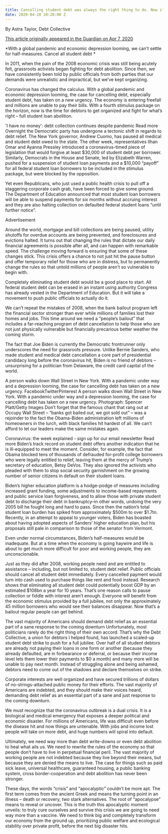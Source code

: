 ```yaml
---
title: Cancelling student debt was always the right thing to do. Now it's imperative
date: 2020-04-20 20:28:00 Z
---
```


By Astra Taylor, Debt Collective

[This article originally appeared in the Guardian on Apr 7, 2020](https://www.theguardian.com/commentisfree/2020/apr/07/cancel-student-debt-coronavirus)

*With a global pandemic and economic depression looming, we can’t settle for half-measures. Cancel all student debt
*

In 2011, when the pain of the 2008 economic crisis was still being acutely felt, grassroots activists began fighting for debt abolition. Since then, we have consistently been told by public officials from both parties that our demands were unrealistic and impractical, but we’ve kept organizing.

Coronavirus has changed the calculus. With a global pandemic and economic depression looming, the case for cancelling debt, especially student debt, has taken on a new urgency. The economy is entering freefall and millions are unable to pay their bills. With a fourth stimulus package on the horizon, now is the time for debtors to get organized and fight for what’s right – full student loan abolition.


'I have no money': debt collection continues despite pandemic
 Read more
Overnight the Democratic party has undergone a tectonic shift in regards to debt relief. The New York governor, Andrew Cuomo, has paused all medical and student debt owed to the state. The other week, representatives Ilhan Omar and Ayanna Pressley introduced a coronavirus-timed piece of legislation that would forgive at least $30,000 of student debt per borrower. Similarly, Democrats in the House and Senate, led by Elizabeth Warren, pushed for a suspension of student loan payments and a $10,000 “payoff” for all federal student loan borrowers to be included in the stimulus package, but were blocked by the opposition.

Yet even Republicans, who just used a public health crisis to pull off a staggering corporate cash grab, have been forced to give some ground. The Department of Education announced that most student loan borrowers will be able to suspend payments for six months without accruing interest and they are also halting collection on defaulted federal student loans “until further notice”.

Advertisement

Around the world, mortgage and bill collections are being paused, utility shutoffs for overdue accounts are being prevented, and foreclosures and evictions halted. It turns out that changing the rules that dictate our daily financial agreements is possible after all, and can happen with remarkable speed. The challenge moving forward is ensuring that some of these changes stick. This crisis offers a chance to not just hit the pause button and offer temporary relief for those who are in distress, but to permanently change the rules so that untold millions of people aren’t so vulnerable to begin with.

Completely eliminating student debt would be a good place to start. All federal student debt can be erased in an instant using authority Congress has already vested in the Department of Education. But it will take a movement to push public officials to actually do it.

We can’t repeat the mistakes of 2008, when the bank bailout program left the financial sector stronger than ever while millions of families lost their homes and jobs. This time around we need a “people’s bailout” that includes a far-reaching program of debt cancellation to help those who are not just physically vulnerable but financially precarious better weather the coming storm.

The fact that Joe Biden is currently the Democratic frontrunner only underscores the need for grassroots pressure. Unlike Bernie Sanders, who made student and medical debt cancellation a core part of presidential candidacy long before the coronavirus hit, Biden is no friend of debtors – unsurprising for a politician from Delaware, the credit card capital of the world.

A person walks down Wall Street in New York. With a pandemic under way and a depression looming, the case for cancelling debt has taken on a new urgency.
FacebookTwitterPinterest
 A person walks down Wall Street in New York. With a pandemic under way and a depression looming, the case for cancelling debt has taken on a new urgency. Photograph: Spencer Platt/Getty Images
Don’t forget that the famous chant that rang out at Occupy Wall Street – “banks got bailed out, we got sold out” – was a rejoinder to the fact the Obama-Biden administration left millions of homeowners in the lurch, with black families hit hardest of all. We can’t afford to let our leaders make the same mistakes again.


Coronavirus: the week explained - sign up for our email newsletter
 Read more
Biden’s track record on student debt offers another indication that he is ill-equipped to meet the moment. Consider, for example, the fact that Obama blocked tens of thousands of defrauded for-profit college borrowers who were legally entitled to relief, leaving them at the mercy of Trump’s secretary of education, Betsy DeVos. They also ignored the activists who pleaded with them to stop social security garnishment on the growing number of senior citizens in default on their student loans.

Biden’s higher education platform is a hodge-podge of measures including increased grant funding, some adjustments to income-based repayments and public service loan forgiveness, and to allow those with private student debt to discharge their debt in bankruptcy–in other words, undoing the very 2005 bill he fought long and hard to pass. Since then the nation’s total student loan burden has spiked from approximately $500m to over $1.7tn. Recently, in an attempt to appeal to younger voters, Biden has boasted about having adopted aspects of Sanders’ higher education plan, but his proposals still pale in comparison to those of the senator from Vermont.

Even under normal circumstances, Biden’s half-measures would be inadequate. But at a time when the economy is going haywire and life is about to get much more difficult for poor and working people, they are unconscionable.

Just as they did after 2008, working people need and are entitled to assistance – including, but not limited to, student debt relief. Public officials should cancel all student debt immediately. Every cancelled payment would turn into cash used to purchase things like rent and food instead. Research shows that eliminating all student debt could potentially boost GDP by an estimated $108bn a year for 10 years. That’s one reason calls to pause collection or fiddle with interest aren’t enough. Everyone will benefit from the economic stimulus provided by a full jubilee, not only the approximately 45 million borrowers who would see their balances disappear. Now that’s a bailout regular people can get behind.

 The vast majority of Americans should demand debt relief as an essential part of a sane response to the coming downturn
Unfortunately, most politicians rarely do the right thing of their own accord. That’s why the Debt Collective, a union for debtors I helped found, has launched a scaled-up student debt strike to push for a full jubilee. Over half of all student debtors are already not paying their loans in one form or another (because they already defaulted, are in forbearance or deferral, or because their income level lets them lower their payments to $0 a month) and many more will be unable to pay next month. Instead of struggling alone and being ashamed, debtors need to come out of the shadows and declare themselves on strike.

Corporate interests are well organized and have secured trillions of dollars of no-strings-attached public money for their efforts. The vast majority of Americans are indebted, and they should make their voices heard, demanding debt relief as an essential part of a sane and just response to the coming downturn.

We must recognize that the coronavirus outbreak is a dual crisis. It is a biological and medical emergency that exposes a deeper political and economic disaster. For millions of Americans, life was difficult even before the disease hit and now things are untenable. With jobs and income lost people will take on more debt, and huge numbers will spiral into default.

Ultimately, we need way more than debt write-downs or even debt abolition to heal what ails us. We need to rewrite the rules of the economy so that people don’t have to live in perpetual financial peril. The vast majority of working people are not indebted because they live beyond their means, but because they are denied the means to live. The case for things such as paid sick leave, universal healthcare, guaranteed housing, a public banking system, cross border-cooperation and debt abolition has never been stronger.

These days, the words “crisis” and “apocalyptic” couldn’t be more apt. The first term comes from the ancient Greek and means the turning point in an illness – death or recovery, two stark alternatives. The root of “apocalypse” means to reveal or uncover. This is the truth this apocalyptic moment unveils: to truly cure ourselves and survive this crisis we are going to need way more than a vaccine. We need to think big and completely transform our economy from the ground up, prioritizing public welfare and ecological stability over private profit, before the next big disaster hits.